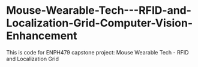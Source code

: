 # Mouse-Wearable-Tech---RFID-and-Localization-Grid-Computer-Vision-Enhancement
This is code for ENPH479 capstone project: Mouse Wearable Tech - RFID and Localization Grid
